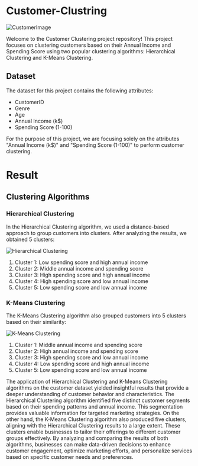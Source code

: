 # Customer-Clustring

![CustomerImage](https://github.com/nih4t/Customer-Clustring/assets/82613166/b69cffe9-c53b-463c-b842-94e270ceffe7)


Welcome to the Customer Clustering project repository! This project focuses on clustering customers based on their Annual Income and Spending Score using two popular clustering algorithms: Hierarchical Clustering and K-Means Clustering.

## Dataset

The dataset for this project contains the following attributes:

- CustomerID
- Genre
- Age
- Annual Income (k$)
- Spending Score (1-100)

For the purpose of this project, we are focusing solely on the attributes "Annual Income (k$)" and "Spending Score (1-100)" to perform customer clustering.

# Result
## Clustering Algorithms

### Hierarchical Clustering

In the Hierarchical Clustering algorithm, we used a distance-based approach to group customers into clusters. After analyzing the results, we obtained 5 clusters:

![Hierarchical Clustering](https://github.com/nih4t/Customer-Clustring/assets/82613166/203a8377-fb7e-486f-98cb-b0a46a7755f3)

1. Cluster 1: Low spending score and high annual income
2. Cluster 2: Middle annual income and spending score
3. Cluster 3: High spending score and high annual income
4. Cluster 4: High spending score and low annual income
5. Cluster 5: Low spending score and low annual income

### K-Means Clustering

The K-Means Clustering algorithm also grouped customers into 5 clusters based on their similarity:

![K-Means Clustering](https://github.com/nih4t/Customer-Clustring/assets/82613166/090c21b1-095e-4b24-a1ef-ef0fc62a08d3)


1. Cluster 1: Middle annual income and spending score
2. Cluster 2: High annual income and spending score
3. Cluster 3: High spending score and low annual income
4. Cluster 4: Low spending score and high annual income
5. Cluster 5: Low spending score and low annual income

The application of Hierarchical Clustering and K-Means Clustering algorithms on the customer dataset yielded insightful results that provide a deeper understanding of customer behavior and characteristics. The Hierarchical Clustering algorithm identified five distinct customer segments based on their spending patterns and annual income. This segmentation provides valuable information for targeted marketing strategies. On the other hand, the K-Means Clustering algorithm also produced five clusters, aligning with the Hierarchical Clustering results to a large extent. These clusters enable businesses to tailor their offerings to different customer groups effectively. By analyzing and comparing the results of both algorithms, businesses can make data-driven decisions to enhance customer engagement, optimize marketing efforts, and personalize services based on specific customer needs and preferences.
